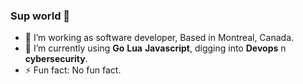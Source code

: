 ### Sup world 👋

- 🔭 I’m working as software developer, Based in Montreal, Canada.
- 🌱 I’m currently using **Go** **Lua** **Javascript**, digging into **Devops** n **cybersecurity**.
- ⚡ Fun fact: No fun fact.
